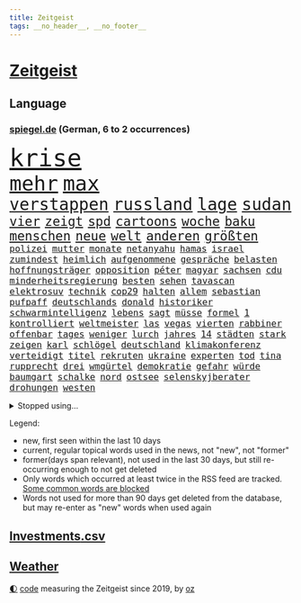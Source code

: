 ```yaml
---
title: Zeitgeist
tags: __no_header__, __no_footer__
---
```


# [Zeitgeist](https://oliz.io/zeitgeist/)

## Language

<h3><a href="https://www.spiegel.de" target="_blank">spiegel.de</a> (German, 6 to 2 occurrences)</h3>
<p style="font-family:monospace">
<span style="font-size:32pt"><a href="news_links.html#krise" class="current">krise</a></span>
<br>
<span style="font-size:27pt"><a href="news_links.html#mehr" class="current">mehr</a></span>
<span style="font-size:27pt"><a href="news_links.html#max" class="current">max</a></span>
<br>
<span style="font-size:22pt"><a href="news_links.html#verstappen" class="current">verstappen</a></span>
<span style="font-size:22pt"><a href="news_links.html#russland" class="current">russland</a></span>
<span style="font-size:22pt"><a href="news_links.html#lage" class="current">lage</a></span>
<span style="font-size:22pt"><a href="news_links.html#sudan" class="current">sudan</a></span>
<br>
<span style="font-size:17pt"><a href="news_links.html#vier" class="current">vier</a></span>
<span style="font-size:17pt"><a href="news_links.html#zeigt" class="current">zeigt</a></span>
<span style="font-size:17pt"><a href="news_links.html#spd" class="current">spd</a></span>
<span style="font-size:17pt"><a href="news_links.html#cartoons" class="current">cartoons</a></span>
<span style="font-size:17pt"><a href="news_links.html#woche" class="current">woche</a></span>
<span style="font-size:17pt"><a href="news_links.html#baku" class="current">baku</a></span>
<span style="font-size:17pt"><a href="news_links.html#menschen" class="current">menschen</a></span>
<span style="font-size:17pt"><a href="news_links.html#neue" class="current">neue</a></span>
<span style="font-size:17pt"><a href="news_links.html#welt" class="current">welt</a></span>
<span style="font-size:17pt"><a href="news_links.html#anderen" class="current">anderen</a></span>
<span style="font-size:17pt"><a href="news_links.html#größten" class="current">größten</a></span>
<br>
<span style="font-size:12pt"><a href="news_links.html#polizei" class="current">polizei</a></span>
<span style="font-size:12pt"><a href="news_links.html#mutter" class="current">mutter</a></span>
<span style="font-size:12pt"><a href="news_links.html#monate" class="current">monate</a></span>
<span style="font-size:12pt"><a href="news_links.html#netanyahu" class="current">netanyahu</a></span>
<span style="font-size:12pt"><a href="news_links.html#hamas" class="current">hamas</a></span>
<span style="font-size:12pt"><a href="news_links.html#israel" class="current">israel</a></span>
<span style="font-size:12pt"><a href="news_links.html#zumindest" class="current">zumindest</a></span>
<span style="font-size:12pt"><a href="news_links.html#heimlich" class="current">heimlich</a></span>
<span style="font-size:12pt"><a href="news_links.html#aufgenommene" class="new">aufgenommene</a></span>
<span style="font-size:12pt"><a href="news_links.html#gespräche" class="current">gespräche</a></span>
<span style="font-size:12pt"><a href="news_links.html#belasten" class="current">belasten</a></span>
<span style="font-size:12pt"><a href="news_links.html#hoffnungsträger" class="current">hoffnungsträger</a></span>
<span style="font-size:12pt"><a href="news_links.html#opposition" class="current">opposition</a></span>
<span style="font-size:12pt"><a href="news_links.html#péter" class="current">péter</a></span>
<span style="font-size:12pt"><a href="news_links.html#magyar" class="current">magyar</a></span>
<span style="font-size:12pt"><a href="news_links.html#sachsen" class="current">sachsen</a></span>
<span style="font-size:12pt"><a href="news_links.html#cdu" class="current">cdu</a></span>
<span style="font-size:12pt"><a href="news_links.html#minderheitsregierung" class="current">minderheitsregierung</a></span>
<span style="font-size:12pt"><a href="news_links.html#besten" class="current">besten</a></span>
<span style="font-size:12pt"><a href="news_links.html#sehen" class="current">sehen</a></span>
<span style="font-size:12pt"><a href="news_links.html#tavascan" class="new">tavascan</a></span>
<span style="font-size:12pt"><a href="news_links.html#elektrosuv" class="new">elektrosuv</a></span>
<span style="font-size:12pt"><a href="news_links.html#technik" class="current">technik</a></span>
<span style="font-size:12pt"><a href="news_links.html#cop29" class="current">cop29</a></span>
<span style="font-size:12pt"><a href="news_links.html#halten" class="current">halten</a></span>
<span style="font-size:12pt"><a href="news_links.html#allem" class="current">allem</a></span>
<span style="font-size:12pt"><a href="news_links.html#sebastian" class="current">sebastian</a></span>
<span style="font-size:12pt"><a href="news_links.html#pufpaff" class="new">pufpaff</a></span>
<span style="font-size:12pt"><a href="news_links.html#deutschlands" class="current">deutschlands</a></span>
<span style="font-size:12pt"><a href="news_links.html#donald" class="current">donald</a></span>
<span style="font-size:12pt"><a href="news_links.html#historiker" class="current">historiker</a></span>
<span style="font-size:12pt"><a href="news_links.html#schwarmintelligenz" class="new">schwarmintelligenz</a></span>
<span style="font-size:12pt"><a href="news_links.html#lebens" class="current">lebens</a></span>
<span style="font-size:12pt"><a href="news_links.html#sagt" class="current">sagt</a></span>
<span style="font-size:12pt"><a href="news_links.html#müsse" class="current">müsse</a></span>
<span style="font-size:12pt"><a href="news_links.html#formel" class="current">formel</a></span>
<span style="font-size:12pt"><a href="news_links.html#1" class="current">1</a></span>
<span style="font-size:12pt"><a href="news_links.html#kontrolliert" class="current">kontrolliert</a></span>
<span style="font-size:12pt"><a href="news_links.html#weltmeister" class="current">weltmeister</a></span>
<span style="font-size:12pt"><a href="news_links.html#las" class="current">las</a></span>
<span style="font-size:12pt"><a href="news_links.html#vegas" class="current">vegas</a></span>
<span style="font-size:12pt"><a href="news_links.html#vierten" class="current">vierten</a></span>
<span style="font-size:12pt"><a href="news_links.html#rabbiner" class="current">rabbiner</a></span>
<span style="font-size:12pt"><a href="news_links.html#offenbar" class="current">offenbar</a></span>
<span style="font-size:12pt"><a href="news_links.html#tages" class="current">tages</a></span>
<span style="font-size:12pt"><a href="news_links.html#weniger" class="current">weniger</a></span>
<span style="font-size:12pt"><a href="news_links.html#lurch" class="new">lurch</a></span>
<span style="font-size:12pt"><a href="news_links.html#jahres" class="current">jahres</a></span>
<span style="font-size:12pt"><a href="news_links.html#14" class="current">14</a></span>
<span style="font-size:12pt"><a href="news_links.html#städten" class="current">städten</a></span>
<span style="font-size:12pt"><a href="news_links.html#stark" class="current">stark</a></span>
<span style="font-size:12pt"><a href="news_links.html#zeigen" class="current">zeigen</a></span>
<span style="font-size:12pt"><a href="news_links.html#karl" class="current">karl</a></span>
<span style="font-size:12pt"><a href="news_links.html#schlögel" class="new">schlögel</a></span>
<span style="font-size:12pt"><a href="news_links.html#deutschland" class="current">deutschland</a></span>
<span style="font-size:12pt"><a href="news_links.html#klimakonferenz" class="current">klimakonferenz</a></span>
<span style="font-size:12pt"><a href="news_links.html#verteidigt" class="current">verteidigt</a></span>
<span style="font-size:12pt"><a href="news_links.html#titel" class="current">titel</a></span>
<span style="font-size:12pt"><a href="news_links.html#rekruten" class="new">rekruten</a></span>
<span style="font-size:12pt"><a href="news_links.html#ukraine" class="current">ukraine</a></span>
<span style="font-size:12pt"><a href="news_links.html#experten" class="current">experten</a></span>
<span style="font-size:12pt"><a href="news_links.html#tod" class="current">tod</a></span>
<span style="font-size:12pt"><a href="news_links.html#tina" class="new">tina</a></span>
<span style="font-size:12pt"><a href="news_links.html#rupprecht" class="new">rupprecht</a></span>
<span style="font-size:12pt"><a href="news_links.html#drei" class="current">drei</a></span>
<span style="font-size:12pt"><a href="news_links.html#wmgürtel" class="current">wmgürtel</a></span>
<span style="font-size:12pt"><a href="news_links.html#demokratie" class="current">demokratie</a></span>
<span style="font-size:12pt"><a href="news_links.html#gefahr" class="current">gefahr</a></span>
<span style="font-size:12pt"><a href="news_links.html#würde" class="current">würde</a></span>
<span style="font-size:12pt"><a href="news_links.html#baumgart" class="new">baumgart</a></span>
<span style="font-size:12pt"><a href="news_links.html#schalke" class="current">schalke</a></span>
<span style="font-size:12pt"><a href="news_links.html#nord" class="current">nord</a></span>
<span style="font-size:12pt"><a href="news_links.html#ostsee" class="current">ostsee</a></span>
<span style="font-size:12pt"><a href="news_links.html#selenskyjberater" class="new">selenskyjberater</a></span>
<span style="font-size:12pt"><a href="news_links.html#drohungen" class="new">drohungen</a></span>
<span style="font-size:12pt"><a href="news_links.html#westen" class="current">westen</a></span>
</p>
<details>
<summary>Stopped using...</summary>
<p class="former" style="font-size:12pt">
gefährliche(1494) stärken(1494) stärker(1494) 2000(1493) ungewöhnlich(1493) übersicht(1493) erwägt(1492) nationalspieler(1492) persönliche(1492) positiv(1492) seitdem(1492) verschärfen(1492) einstieg(1491) erdoğan(1491) hebt(1491) hinaus(1491) ließen(1491) räumen(1491) studierenden(1491) twitter(1491) usbundesstaat(1491) 150(1490) alexej(1490) nawalny(1490) vermehrt(1490) christine(1489) dreimal(1489) nötig(1489) tests(1489) vergeben(1489) dauerhaft(1488) entscheidungen(1488) plus(1488) schoss(1488) situation(1488) arbeitsplatz(1487) extreme(1487) schweigen(1487) verfügung(1487) verteilt(1487) aufmerksamkeit(1486) erfasst(1486) geflüchteten(1486) mengen(1486) oberbürgermeister(1486) pocht(1486) schlag(1486) beteiligt(1485) eindruck(1485) entlastet(1485) gewaltig(1485) rasant(1485) steigenden(1485) viertel(1485) zeitweise(1485) anteil(1484) denken(1484) erlitten(1484) gefährden(1484) unbekannten(1484) befürchten(1483) blockieren(1483) erlitt(1483) funktioniert(1483) nigeria(1483) gehe(1482) irak(1482) netzwerk(1482) wies(1482) offensive(1481) venezuela(1481) verkehrsminister(1481) geräte(1480) leichen(1480) appell(1479) gebrochen(1479) gering(1479) schwierig(1479) leyen(1478) zweimal(1478) berät(1477) italienischen(1477) jahrhundert(1477) ministerpräsidentin(1477) gaben(1476) anzeichen(1473) offenen(1473) 11(1471) halb(1470) spenden(1470) änderungen(1468) em(1467) top(1467) betrifft(1464) gelandet(1463) bremsen(1459) istanbul(1459) klasse(1459) freiwillig(1458) produziert(1456) geborgen(1455) rang(1455) ausgetragen(1434) autobahnen(1353) fußballstar(1285) gestanden(1264) stundenlang(1238) verdi(1237) cup(1213) wellen(1196) polnischen(1191) kollision(1189) 700(1181) ukrainischer(1181) irritiert(1146) radikalen(1129) bekräftigt(1127) zeitpunkt(1116) russisches(1100) ungewöhnliche(1100) härte(1096) tödlichem(1091) fußballs(1082) dutzenden(1077) meta(1074) emotional(1066) geheimdienst(1059) ukrainer(1056) verschiedenen(1055) fördern(1048) schwieriger(1026) spielern(1024) streik(1012) heißen(1005) mbappé(994) stabil(973) rezession(965) künstlerin(964) kasse(961) gefangenschaft(958) dilemma(954) günstige(947) fox(943) gewerkschaften(942) indem(939) verhängnis(915) ehrt(912) aufeinander(911) hitze(901) kenia(894) titelverteidiger(891) kühnert(885) tierschützer(883) bedarf(882) veröffentlichen(881) anlauf(870) neustart(869) partnerin(865) kämpferisch(853) fassungslos(845) fpö(842) landwirtschaft(842) toilette(835) effekt(828) einladung(814) lebenslange(814) frühjahr(810) tagelang(798) ernährung(794) ersetzt(787) stemmen(784) emissionen(779) kollege(771) asyl(756) männliche(751) kohl(748) geheim(723) migrationspolitik(705) trauern(691) al(685) solcher(675) viertagewoche(672) 18jähriger(665) bewahren(660) liebt(655) marode(654) autofahren(647) bewertet(636) bär(631) merklich(619) radfahrer(617) älteren(597) protestaktion(595) angelegenheit(592) beides(592) spiegeltalk(588) linkspartei(580) staatsschutz(573) amtsinhaber(570) eingeschlagen(560) samuel(559) 8000(556) trikot(555) straßenverkehr(551) überfahren(550) auswirken(547) souverän(542) hamm(538) natur(538) anschlägen(537) schlagabtausch(530) bitter(529) lebensgefährlich(525) vergleicht(525) fürth(520) kylian(519) drastische(516) gegners(516) mysteriöse(515) gespielt(513) festgestellt(505) defensive(503) 2013(501) rechtsruck(501) abu(491) verteuern(482) besiegen(480) clemens(480) bodensee(477) heim(476) journalistin(476) islamistische(474) sicherheitsmaßnahmen(474) teuerste(467) ausbeutung(466) unerwartete(458) kranke(456) cannabislegalisierung(454) dich(449) meyer(446) völkermord(446) debütant(444) stieß(438) bargeld(436) welten(436) ärgert(436) schiitenmiliz(435) zusammengebrochen(432) dient(431) bayer(428) väter(427) suv(425) erwachsenen(423) belästigt(413) auftritte(412) lebende(409) teslachef(407) tatverdächtiger(403) mehrmals(402) kommissionspräsidentin(399) einiger(392) hinterlässt(389) lasst(378) gewähren(377) terrorangriff(377) gazastreifens(376) beteuert(371) menschenrechte(371) stadien(370) attraktiver(369) tennisprofi(369) cottbus(368) recep(366) tayyip(366) club(365) eminem(363) raser(361) südlichen(361) klingen(359) stürmen(355) unterschätzt(355) beschuldigte(354) geiselnahme(350) haken(349) getrunken(343) figur(342) kanye(342) britisches(341) islamische(341) kalten(339) dfl(338) 18jährige(334) großstädten(333) verspätung(331) ausgedacht(326) oberverwaltungsgericht(325) konstantin(322) paare(320) 125(319) oma(318) stromausfall(318) einsparungen(316) österreicher(316) hannah(315) giftige(314) willy(313) viertelfinale(312) astronauten(311) aufgedeckt(309) aussteigen(304) körperlich(300) 1997(299) erziehung(299) prag(299) ruiniert(299) cdu/csu(298) hamasführer(294) landsmann(293) rückwirkend(293) pazifik(292) rüsten(292) wertvolle(291) fehlenden(290) südkoreanischen(288) ehren(287) sap(287) vorbereiten(286) hype(284) siebzigerjahren(284) roboter(282) anhörung(281) indes(281) marlene(281) rundfunk(281) pausieren(280) terrormiliz(279) mittleren(278) marken(277) rettete(277) harvey(276) territorium(276) parkinson(274) reihenweise(273) verprügelt(273) gymnasium(272) leichnam(272) bunte(270) jena(269) offenbaren(269) stützt(269) asien(268) karriereende(266) mitarbeiterin(266) strategische(263) 19jähriger(262) boateng(259) digitalpakt(259) jérôme(259) witwe(259) 4000(256) 74(256) auslieferung(256) stufe(253) apples(251) kostenlosen(251) erwirken(250) bewerben(249) wütet(249) julija(248) kanadischen(248) klärt(248) nawalnaja(248) geführten(247) dortmunds(246) jenseits(246) à(246) mitmachen(245) albanese(244) ausgebildet(244) wildtiere(244) fremden(243) gummibärchen(241) held(241) höchstwert(240) parlamentarischen(239) fing(238) heilbronn(237) 21jähriger(236) dominanz(235) alec(233) baldwin(233) trek(232) schnelles(231) gleisbett(230) andrang(228) blamage(228) aufsichtsrat(226) drittes(226) alters(223) messerangriff(223) populismus(223) stemmt(223) anfällig(222) antreibt(222) brust(221) dokumentation(221) rar(221) präsidentschaftskandidaten(220) techkonzerne(220) ruhrgebiet(219) spielten(219) wirklichkeit(219) flossen(218) rügen(218) slowakei(218) knall(216) brutale(215) potenzial(215) absurde(214) attraktiv(214) entbrannt(211) escooter(211) verschleppten(211) größtes(210) mögliches(209) holz(208) unzulässig(208) fußballers(207) zehntausend(207) bemühen(204) süditalien(204) scham(203) einberufen(202) obdachlosen(202) technologien(202) breitet(201) pérez(200) längste(197) bahnstrecke(196) telekom(195) ausgeweitet(194) engel(194) militärischer(194) atomenergiebehörde(193) fuchs(193) mau(193) attackierte(192) christopher(192) begegnungen(191) betrachtet(191) unglücklich(191) entgeht(190) spiegelspitzengespräch(190) nächtliche(189) ausgebremst(187) anwohnern(185) straftat(185) stationierung(184) beckham(182) videobeweis(182) erdgas(181) films(181) islam(181) liest(181) wände(181) nachfolgerin(180) dazn(178) weibchen(178) europameister(177) kooperieren(177) anc(176) g7(176) gene(176) nullerjahren(175) gottschalk(174) kugeln(174) bilden(173) hitzige(173) rechtfertigen(173) späten(173) überflutete(173) mysteriösen(172) tischtennis(172) verletzen(171) begleitung(170) emilia(169) krankenhausreif(169) planten(169) ernten(168) indopazifik(168) rutschen(168) abnehmspritze(167) marschieren(167) islamismus(165) parteitagsrede(164) schnauzbart(164) giffey(163) 17jährige(162) trainierte(162) notarzt(161) kreisen(160) verschwundenen(160) vorteile(160) autistischen(159) robin(159) langjähriger(158) ständigen(158) coolsten(157) wahlkampfauftritte(157) daum(156) derartige(156) stadtverwaltung(156) türkischer(156) rekordsumme(155) tickt(155) kürzung(154) crash(153) fehlgeburten(153) hunter(153) bekundet(152) googles(152) sinwar(151) komplex(150) kurse(150) schusswechsel(150) biologe(149) extremwetter(149) mehrjähriger(149) mitgliedstaaten(149) autogramm(148) kürt(148) staatsbürgerschaft(148) bekanntes(147) frisst(147) neuestes(147) berüchtigt(146) beschweren(146) demi(146) dinosaurier(146) existieren(146) perspektiven(146) aura(144) psychotherapie(144) familienmitglieder(142) cruise(141) modi(141) narendra(141) sellner(141) ask(140) aufgeht(140) gesteinsbrocken(140) linzer(140) verarbeiten(140) 28jähriger(139) ahnung(139) cocacola(139) netflixdoku(139) täuschung(139) cover(138) ganzer(138) orden(138) schätzung(138) marina(137) ofen(137) gefangen(136) tatsächliche(136) usbasketballerinnen(136) zeug(136) zuge(136) leeren(135) terrorgefahr(135) 24jähriger(134) enttäuschung(134) klimafreundlicher(134) gelebt(133) günstig(133) hurrikan(133) qualitäten(133) abgelöst(132) durchaus(132) erforderliche(132) nationalhymne(132) steckte(132) verworfen(132) dorfes(131) großartige(131) nuri(131) şahin(131) rutschte(130) transfer(130) weiterspielen(130) wachsende(129) ambitioniert(128) angelegten(128) bahnhöfen(128) boomer(128) entschädigt(128) gelaufen(128) entkam(127) wanderer(127) gewaltvorwürfen(126) hingewiesen(125) aufrecht(124) ausgewertet(123) lothar(123) offenem(123) emmy(122) menschlichen(122) sichtbare(122) rettungsschwimmer(121) verleihung(121) überzeugte(121) lions(120) three(120) fünfmal(119) staatsschulden(119) umland(119) wildnis(119) doppelte(118) jährlich(118) kollabieren(118) verfangen(118) erotik(117) lagern(117) moldau(116) sir(116) verkörpert(116) wappnen(116) antrieb(115) nordwesten(115) vermutung(114) dienstwagen(113) immens(113) sportarten(113) huldigen(111) koffer(111) reeves(111) liebesgeschichte(110) wohnzimmer(110) notoperation(109) gazakrieges(108) kreativität(108) aufleben(107) immerzu(107) dämpfer(106) finanzministerin(106) 2040(105) derart(105) mauert(105) schüren(105) streikt(105) deutschlandweit(104) jamaika(104) kolumbianischen(104) zentrales(104) angreifers(103) nationalpark(103) umarmungen(103) verbirgt(103) detroit(102) barbershops(101) bodentruppen(101) ilmenau(101) minen(101) soziales(101) angesteckt(100) verschärfungen(100) berchtesgaden(99) radio(99) selbstvertrauen(99) stadtfest(99) streits(99) argumentiert(98) cage(98) gemobbt(98) lektüre(98) lilium(98) nicolas(98) 83(97) beauftragte(97) dusche(97) effekte(97) keanu(97) sekte(97) telefoniert(97) verfall(97) zweck(97) gangs(96) kinokassen(96) rückruf(96) weggefährten(96) coronavirus(95) souvenir(95) baywa(94) penis(94) agiert(93) drahtzieher(93) todesursache(93) drohnenangriffen(92) gerissen(92) hinterbliebenen(92) krasse(92) rollt(92) vorhat(92) amtskollege(91) dauerkrise(91) gründlich(91) nordkoreanischen(91) oberen(91) redete(91) senate(91) weiblichen(91) drogenkrieg(90) eben(90) obdachlose(90) schadstoffe(90) wissenschaftlich(90) highlights(89) spektakels(89) auftragskiller(88) brandanschlägen(88) midlifecrisis(88) nationalistische(88) valley(88) verdammte(88) 16000(87) allzu(87) annamaria(87) arbeitslose(87) dbbauswahl(87) geländegewinne(87) kickl(87) unnötig(87) venezuelas(87) verhältnissen(87) blendender(86) braunbär(86) bundesstaates(86) fels(86) flammt(86) kehrte(86) koreanischen(86) vereinbarung(86) versammeln(86) 1924(85) abschalten(85) beamtinnen(85) fehlbesetzung(85) frontal(85) maduro(85) misshandlung(85) nawalnys(85) sabotageakte(85) 27jährige(84) bizarrer(84) buchen(84) hang(84) kunstwerke(84) ortberg(84) rennens(84) wagte(84) freistaat(83) gleichnamige(83) konzernchef(83) luca(83) urteilt(83) verhalf(83) distanzieren(82) entführer(82) felsbrocken(82) insolventen(82) teck(82) verabredet(82) cybermobbing(81) generieren(81) haucht(81) meteorit(81) preisgeld(81) sauberem(81) verfängt(81) watson(81) gaga(80) gechattet(80) grausiger(80) hasste(80) trophäe(80) äußere(80) überholmanöver(80) flieht(79) haniyyeh(79) islamfeindliche(79) verheerend(79) bari(78) hamaschef(78) hamaschefs(78) moscheen(78) sohnes(78) unterhaltung(78) zurückschlagen(78) bevorzugt(77) bischöfe(77) füllt(77) grönland(77) kurzzeitig(77) riskant(77) süchtig(77) berufliche(76) pestizide(76) quartalszahlen(76) wegbegleiter(76) fernsehkoch(75) mittelstürmer(75) morden(75) my(75) registrieren(75) what(75) 71jährige(74) nämlich(74) wiegen(74) aktienmarkt(73) beeindruckte(73) temperatur(73) yahya(73) eilen(72) fitch(72) gelangt(72) leonie(72) nahostkrieg(72) unterwandert(72) zugriff(72) bundeswehrkaserne(71) dankesrede(71) gewaltverbrechens(71) krüger(71) monarchen(71) mpox(71) umgezogen(71) variante(71) abzubrechen(70) ausfuhren(70) beeinflussung(70) bekanntheit(70) fläche(70) freiburger(70) landstraßen(70) mescal(70) montana(70) mpoxvariante(70) rückten(70) unbemerkt(70) vorantrieb(70) bückte(69) einmarsch(69) eventuell(69) exporteure(69) instant(69) topspiel(69) ökologischen(69) backofen(68) beratungsunternehmen(68) bundesbildungsministerin(68) dekra(68) enthoben(68) hassan(68) mörderin(68) parallelen(68) restrukturierung(68) slot(68) ukrainisches(68) fliegenpilzgift(67) sportwagen(67) zunehmender(67) amtes(66) bezeichnen(66) bibliothek(66) catania(66) florentina(66) holzinger(66) pate(66) ostallgäu(65) starregisseur(65) dortmunder(64) dürren(64) fußballprofis(64) gescheiterte(64) ratifiziert(64) container(63) drohnenvideo(63) erlass(63) fördert(63) kette(63) nähern(63) vorantreiben(63) vorschnelle(63) friedrichshafen(62) mittelklasse(62) unfallstelle(62) achtzigern(61) bezichtigt(61) erstaunliche(61) innenpolitischen(61) motherfucker(61) osaka(61) pixelsmartphones(61) schmidbauer(61) synagoge(61) warb(61) 52jähriger(60) chefarzt(60) deichmann(60) kollaps(60) kopftuch(60) riskiert(60) ungewiss(60) usgeneral(60) verbrennerpkw(60) anbau(59) auszusetzen(59) biografie(59) diskreditiert(59) explodierte(59) nächtlichen(59) reif(59) sobald(59) vorzeitige(59) abschiebepolitik(58) baseballlegende(58) erleichterte(58) höherer(58) internationalem(58) kurzerhand(58) neunziger(58) verwickelt(58) zorniger(58) überlebenskampf(58) angeschossen(57) cameron(57) hering(57) solingenanschlag(57) stationiert(57) sunset(57) updates(57) vormonat(57) überarbeitet(57) überfischung(57) feuerball(56) gonzález(56) jobbörse(56) jährliche(56) kloeppel(56) ladesäulen(56) reiner(56) täuschen(56) wohnkosten(56) autors(55) betrieben(55) gefördert(55) hasenhüttl(55) inflationsrate(55) mindern(55) stränden(55) vernachlässigt(55) jeffrey(54) raumfahrtunternehmen(54) achtung(53) britannia(53) colapinto(53) festlegen(53) macho(53) sonderermittler(53) entnommen(52) gelesen(52) getötete(52) leihmutterschaft(52) verflogen(52) h(51) posierte(51) anreize(50) beendigung(50) demografie(50) hofiert(50) hoppenstedt(50) landesweiter(50) jim(49) koerth(49) medienwissenschaftler(49) verüben(49) 75jähriger(48) ampeleinigung(48) berichterstattung(48) iab(48) schummeln(48) unobericht(48) wahn(48) wirtschaftlicher(48) abgemeldet(47) apprentice(47) bildungsverlierer(47) kommissionschefin(47) konsulat(47) landschaften(47) olli(47) teilzeit(47) tägliche(47) ölpest(47) anwesens(46) nigerias(46) quarterback(46) schiebt(46) wiederauflage(46) entwickelten(45) hoffnungslos(45) putsch(45) showmaster(45) sinnvollen(45) startschuss(45) amateuraufnahmen(44) annäherung(44) ernest(44) 1200(43) büsche(43) inselstaat(43) kansas(43) lahmt(43) machete(43) niederlegen(43) profikarriere(43) rockmusiker(43) schwerpunkt(43) umarmt(43) verfassung(43) airpods(42) aufgesessen(42) dreieck(42) gemütlich(42) politologe(42) sicherheitsrat(42) tarifvertrag(42) teilstücke(42) verletzungspause(42) achillessehne(41) gangster(41) jets(41) katastrophal(41) maximal(41) megastar(41) schlagerstar(41) waldflächen(41) fünftel(40) geistliche(40) tagebucheinträgen(40) bundesrechnungshof(39) designer(39) einsatzfahrt(39) hoden(39) neymar(39) rechnungshof(39) terrorexperte(39) veraltet(39) bentheim(38) dokumenten(38) jordanien(38) terrorverdächtigen(38) texter(38) verschlingt(38) vorbestrafter(38) abschlag(37) beach(37) josefine(37) migrationsfrage(37) oppositioneller(37) part(37) putschversuch(37) stärkster(37) westens(37) anzeigen(36) boniface(36) félix(36) leverkusens(36) sicherheitskräften(36) streitigkeiten(36) verantwortet(36) verliehen(36) wnba(36) antisemitismusstreit(35) deuter(35) eingeliefert(35) formel1rennen(35) hape(35) kerkeling(35) nachsehen(35) ortlieb(35) rucksäcke(35) strände(35) urrutia(35) usedom(35) vaude(35) volkskanzler(35) 880(34) alarmierend(34) freies(34) gewordenen(34) kelly(34) propalästinensischen(34) fdppolitikerin(33) fernzuhalten(33) geländewagen(33) liberty(33) marieagnes(33) ohtani(33) shohei(33) tags(33) auktion(32) grenzkontrolle(32) landstraße(32) lanka(32) sri(32) trauernde(32) verschärfte(32) walter(32) gesungen(31) kultserie(31) neuwagen(31) rauchen(31) waffengesetze(31) xpeng(31) anrainer(30) daimler(30) debattieren(30) dietrich(30) sexualverbrechen(30) trendsport(30) verlage(30) hamasmassakers(29) nasrallah(29) nuzzi(29) yorkmagazin(29) ängste(29) bundesweite(28) fashion(28) oper(28) regierungssitz(28) selbstdarstellung(28) strafzettel(28) antibiotika(27) nazizeit(27) umdenken(27) veranstaltungen(27) anzüge(26) breuer(26) festgelegt(26) gemischten(26) leonard(26) messias(26) sterbehilfe(26) brille(25) einmischung(25) explosionsserie(25) glich(25) hörhilfe(25) torbeteiligungen(25) antoine(24) artensterben(24) erfolgsautorin(24) ertrinken(24) händen(24) vorsorglich(24) wirtschaftssenatorin(24) 1600(23) antisemitismusbeauftragte(23) beinen(23) beißen(23) fayed(23) heimfans(23) mikati(23) najib(23) neuseeländer(23) punk(23) ungeschlagen(23) durchführen(22) more(22) akute(21) entblößt(21) forschungsministerin(21) klubwm(21) korea(21) laute(21) prescht(21) rentenpaket(21) unterzieht(21) wmfinale(21) eingenommen(20) gniffke(20) gründete(20) kampfes(20) ostens(20) rundfunks(20) schränkt(20) songwriter(20) stromausfälle(20) sprengt(19) stagniert(19) usnationalpark(19) irrsinn(18) truppenbewegungen(18) unterschrift(18) uwe(18) verzweifeln(18) wichser(18) zusätzlich(18) 7000(17) beschaffen(17) bezirk(17) deux(17) flugtaxistartup(17) folie(17) hafenarbeiter(17) joker(17) knochen(17) siegfried(17) apps(16) aufrüstung(16) hamasopfer(16) objektiv(16) prognostiziert(16) seebrücke(16) taunus(16) umweltaktivistin(16) vorwoche(16) friedländer(15) gedeckt(15) kifirma(15) qualifiziert(15) rekordniveau(15) wiederauferstehen(15) wohlwollend(15) geschieht(14) kochsalzlösung(14) lieferprobleme(14) wesentliche(14) grundlegend(13) prediger(13) studenten(13) vereinen(13) wirbelstürme(13) anträge(12) erzählungen(12) realos(12) rollenbilder(12) ruin(12) taiwans(12) tiefsten(12) unvoreingenommen(12) bibel(11) herkunftsländer(11) lewandowski(11) leweling(11)
</p>
</details>
<p>Legend:
<ul>
<li><span class="new">new</span>, first seen within the last 10 days</li>
<li><span class="current">current</span>, regular topical words used in the news, not "new", not "former"</li>
<li><span class="former">former(days span relevant)</span>, not used in the last 30 days, but still re-occurring enough to not get deleted</li>
<li>Only words which occurred at least twice in the RSS feed are tracked. <a href="language/filters.py">Some common words are blocked</a></li>
<li>Words not used for more than 90 days get deleted from the database, but may re-enter as "new" words when used again</li>
</ul>
</p>

## [Investments](investments.html)[.csv](investments.csv)

## [Weather](weather.html)

<footer>
<a href="javascript:toggleTheme()" class="nav">🌓</a>
<a href="https://github.com/ooz/zeitgeist">code</a> measuring the Zeitgeist since 2019, by <a href="https://oliz.io">oz</a>
</footer>
